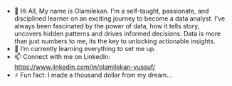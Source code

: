 - 👋 Hi All, My name is Olamilekan. I'm a self-taught, passionate, and disciplined learner on an exciting journey to become a data analyst. I've always been fascinated by the power of data, how it tells story, uncovers hidden patterns and drives informed decisions. Data is more than just numbers to me, its the key to unlocking actionable insights.  
- 🌱 I’m currently learning everything to set me up.
- 📫 Connect with me on Linkedln: https://www.linkedin.com/in/olamilekan-yussuf/ 
- ⚡ Fun fact: I made a thousand dollar from my dream...

<!---
ollamilaykan/ollamilaykan is a ✨ special ✨ repository because its `README.md` (this file) appears on your GitHub profile.
You can click the Preview link to take a look at your changes.
--->
